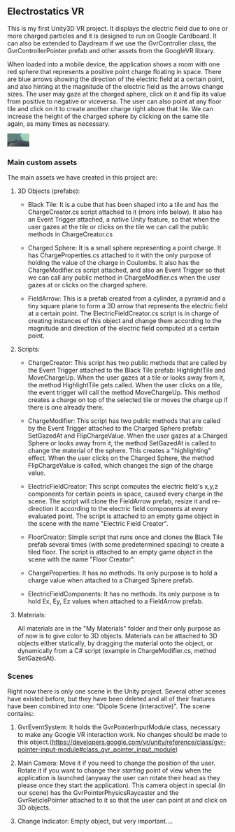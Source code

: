﻿## Electrostatics VR

This is my first Unity3D VR project. It displays the electric field due to one or more charged particles and it is designed to run on Google Cardboard. It can also be extended to Daydream if we use the GvrController class, the GvrControllerPointer prefab and other assets from the GoogleVR library.

When loaded into a mobile device, the application shows a room with one red sphere that represents a positive point charge floating in space. There are blue arrows showing the direction of the electric field at a certain point, and also hinting at the magnitude of the electric field as the arrows change sizes. The user may gaze at the charged sphere, click on it and flip its value from positive to negative or viceversa. The user can also point at any floor tile and click on it to create another charge right above that tile. We can increase the height of the charged sphere by clicking on the same tile again, as many times as necessary.

<img src="/Pictures/Dipole.PNG" alt="Pattern" style="width:50px;height:30px"/>

### Main custom assets

The main assets we have created in this project are:

1. 3D Objects (prefabs):
	
	* Black Tile: It is a cube that has been shaped into a tile and has the ChargeCreator.cs script attached to it (more info below). It also has an Event Trigger attached, a native Unity feature, so that when the user gazes at the tile or clicks on the tile we can call the public methods in ChargeCreator.cs
		
	* Charged Sphere: It is a small sphere representing a point charge. It has ChargeProperties.cs attached to it with the only purpose of holding the value of the charge in Coulombs. It also has the ChargeModifier.cs script attached, and also an Event Trigger so that we can call any public method in ChargeModifier.cs when the user gazes at or clicks on the charged sphere.
		
	* FieldArrow: This is a prefab created from a cylinder, a pyramid and a tiny square plane to form a 3D arrow that represents the electric field at a certain point. The ElectricFieldCreator.cs script is in charge of creating instances of this object and change them according to the magnitude and direction of the electric field computed at a certain point.

2. Scripts:
	
	* ChargeCreator: This script has two public methods that are called by the Event Trigger attached to the Black Tile prefab: HighlightTile and MoveChargeUp. When the user gazes at a tile or looks away from it, the method HighlightTile gets called. When the user clicks on a tile, the event trigger will call the method MoveChargeUp. This method creates a charge on top of the selected tile or moves the charge up if there is one already there.
		
	* ChargeModifier: This script has two public methods that are called by the Event Trigger attached to the Charged Sphere prefab: SetGazedAt and FlipChargeValue. When the user gazes at a Charged Sphere or looks away from it, the method SetGazedAt is called to change the material of the sphere. This creates a "highlighting" effect. When the user clicks on the Charged Sphere, the method FlipChargeValue is called, which changes the sign of the charge value.
		
	* ElectricFieldCreator: This script computes the electric field's x,y,z components for certain points in space, caused every charge in the scene. The script will clone the FieldArrow prefab, resize it and re-direction it according to the electric field components at every evaluated point. The script is attached to an empty game object in the scene with the name "Electric Field Creator".
		
	* FloorCreator: Simple script that runs once and clones the Black Tile prefab several times (with some predetermined spacing) to create a tiled floor. The script is attached to an empty game object in the scene with the name "Floor Creator".
		
	* ChargeProperties: It has no methods. Its only purpose is to hold a charge value when attached to a Charged Sphere prefab.
		
	* ElectricFieldComponents: It has no methods. Its only purpose is to hold Ex, Ey, Ez values when attached to a FieldArrow prefab.
		
3. Materials:
	
	All materials are in the "My Materials" folder and their only purpose as of now is to give color to 3D objects. Materials can be attached to 3D objects either statically, by dragging the material onto the object, or dynamically from a C# script (example in ChargeModifier.cs, method SetGazedAt).

### Scenes

Right now there is only one scene in the Unity project. Several other scenes have existed before, but they have been deleted and all of their features have been combined into one: "Dipole Scene (interactive)". The scene contains:

1. GvrEventSystem: It holds the GvrPointerInputModule class, necessary to make any Google VR interaction work. No changes should be made to this object.(https://developers.google.com/vr/unity/reference/class/gvr-pointer-input-module#class_gvr_pointer_input_module)

2. Main Camera: Move it if you need to change the position of the user. Rotate it if you want to change their *starting* point of view when the application is launched (anyway the user can rotate their head as they please once they start the application). This camera object in special (in our scene) has the GvrPointerPhysicsRaycaster and the GvrReticlePointer attached to it so that the user can point at and click on 3D objects.

3. Change Indicator: Empty object, but very important....

